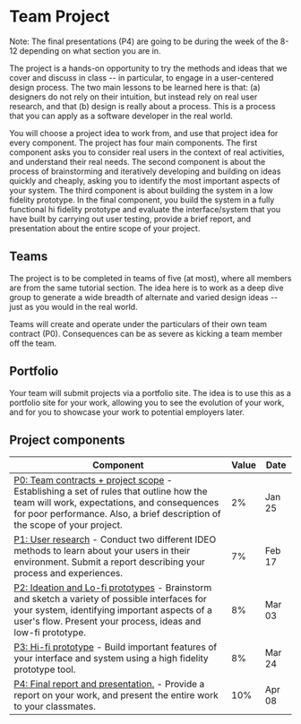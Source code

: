 # Team Project

Note: The final presentations (P4) are going to be during the week of the 8-12 depending on what section you are in.

The project is a hands-on opportunity to try the methods and ideas that we cover and discuss in class -- in particular, to engage in a user-centered design process. The two main lessons to be learned here is that: (a) designers do not rely on their intuition, but instead rely on real user research, and that (b) design is really about a process. This is a process that you can apply as a software developer in the real world.

You will choose a project idea to work from, and use that project idea for every component. The project has four main components. The first component asks you to consider real users in the context of real activities, and understand their real needs. The second component is about the process of brainstorming and iteratively developing and building on ideas quickly and cheaply, asking you to identify the most important aspects of your system. The third component is about building the system in a low fidelity prototype. In the final component, you build the system in a fully functional hi fidelity prototype and evaluate the interface/system that you have built by carrying out user testing, provide a brief report, and presentation about the entire scope of your project.


## Teams
The project is to be completed in teams of five (at most), where all members are from the same tutorial section. The idea here is to work as a deep dive group to generate a wide breadth of alternate and varied design ideas -- just as you would in the real world.

Teams will create and operate under the particulars of their own team contract (P0). Consequences can be as severe as kicking a team member off the team.

## Portfolio
Your team will submit projects via a portfolio site. The idea is to use this as a portfolio site for your work, allowing you to see the evolution of your work, and for you to showcase your work to potential employers later.

## Project components

| Component                                          | Value | Date |
|----------------------------------------------------|-------|------|
| [P0: Team contracts + project scope](#!pages/project0.md) - Establishing a set of rules that outline how the team will work, expectations, and consequences for poor performance. Also, a brief description of the scope of your project.                                         | 2%    | Jan 25  |
| [P1: User research](#!pages/project1.md) - Conduct two different IDEO methods to learn about your users in their environment. Submit a report describing your process and experiences.                                 | 7%    | Feb 17  |
| [P2: Ideation and Lo-fi prototypes](#!pages/project2.md) - Brainstorm and sketch a variety of possible interfaces for your system, identifying important aspects of a user's flow. Present your process, ideas and low-fi prototype.                  | 8%   | Mar 03  |
| [P3: Hi-fi prototype](#!pages/project3.md) - Build important features of your interface and system using a high fidelity prototype tool.      | 8%   | Mar 24  |
| [P4: Final report and presentation.](#!pages/project4.md) - Provide a report on your work, and present the entire work to your classmates.                 | 10%    | Apr 08  |

